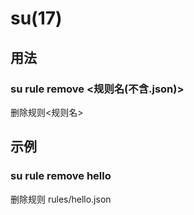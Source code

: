 # su(17)

## 用法

### su rule remove <规则名(不含.json)>

删除规则<规则名>

## 示例

### su rule remove hello

删除规则 rules/hello.json
